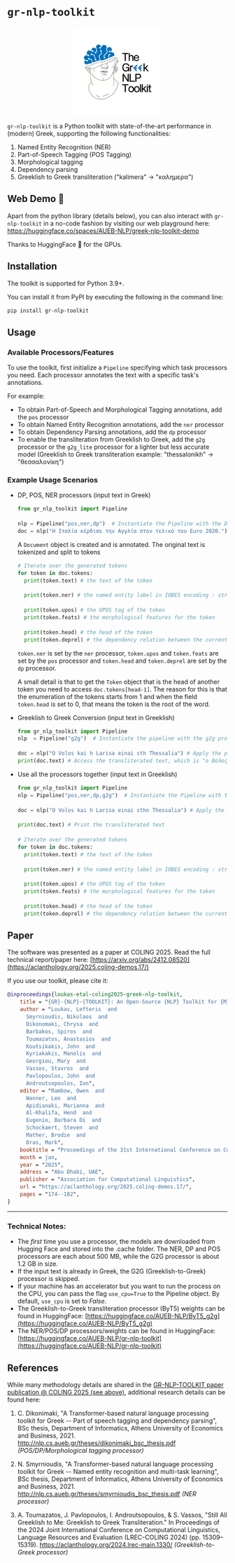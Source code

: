 # `gr-nlp-toolkit`

<p align="center">
    <img src="https://raw.githubusercontent.com/nlpaueb/gr-nlp-toolkit/refs/heads/main/logo.png" alt="gr-nlp-toolkit Logo" width="200"/>
</p>

`gr-nlp-toolkit` is a Python toolkit with state-of-the-art performance in (modern) Greek, supporting the following functionalities:
1. Named Entity Recognition (NER)
2. Part-of-Speech Tagging (POS Tagging)
3. Morphological tagging
4. Dependency parsing
5. Greeklish to Greek transliteration ("kalimera" -> "καλημερα")

## Web Demo 🤗

Apart from the python library (details below), you can also interact with `gr-nlp-toolkit` in a no-code fashion by visiting our web playground here: https://huggingface.co/spaces/AUEB-NLP/greek-nlp-toolkit-demo

Thanks to HuggingFace 🤗 for the GPUs.

## Installation
The toolkit is supported for Python 3.9+.

You can install it from PyPI by executing the following in the command line:

```sh
pip install gr-nlp-toolkit
```

## Usage

### Available Processors/Features

To use the toolkit, first initialize a `Pipeline` specifying which task processors you need. Each processor
annotates the text with a specific task's annotations.

For example:
- To obtain Part-of-Speech and Morphological Tagging annotations, add the `pos` processor
- To obtain Named Entity Recognition annotations, add the `ner` processor
- To obtain Dependency Parsing annotations, add the `dp` processor
- To enable the transliteration from Greeklish to Greek, add the `g2g` processor or the `g2g_lite` processor for a lighter but less accurate model
  (Greeklish to Greek transliteration example: "thessalonikh" -> "θεσσαλονίκη")

### Example Usage Scenarios

- DP, POS, NER processors (input text in Greek)

  ```python
  from gr_nlp_toolkit import Pipeline

  nlp = Pipeline("pos,ner,dp")  # Instantiate the Pipeline with the DP, POS and NER processors
  doc = nlp("Η Ιταλία κέρδισε την Αγγλία στον τελικό του Euro 2020.") # Apply the pipeline to a sentence in Greek

  ```

  A `Document` object is created and is annotated. The original text is tokenized
  and split to tokens

  ```python
  # Iterate over the generated tokens
  for token in doc.tokens:
    print(token.text) # the text of the token

    print(token.ner) # the named entity label in IOBES encoding : str

    print(token.upos) # the UPOS tag of the token
    print(token.feats) # the morphological features for the token

    print(token.head) # the head of the token
    print(token.deprel) # the dependency relation between the current token and its head
  ```

  `token.ner` is set by the `ner` processor, `token.upos` and `token.feats` are set by the `pos` processor
  and `token.head` and `token.deprel` are set by the `dp` processor.

  A small detail is that to get the `Token` object that is the head of another token you need to access
  `doc.tokens[head-1]`. The reason for this is that the enumeration of the tokens starts from 1 and when the
  field `token.head` is set to 0, that means the token is the root of the word.

- Greeklish to Greek Conversion (input text in Greeklish)

  ```python
  from gr_nlp_toolkit import Pipeline
  nlp  = Pipeline("g2g")  # Instantiate the pipeline with the g2g processor

  doc = nlp("O Volos kai h Larisa einai sth Thessalia") # Apply the pipeline to a sentence in Greeklish
  print(doc.text) # Access the transliterated text, which is "ο Βόλος και η Λάρισα είναι στη Θεσσαλία"
  ```
- Use all the processors together (input text in Greeklish)

  ```python
  from gr_nlp_toolkit import Pipeline
  nlp = Pipeline("pos,ner,dp,g2g")  # Instantiate the Pipeline with the G2G, DP, POS and NER processors

  doc = nlp("O Volos kai h Larisa einai sthn Thessalia") # Apply the pipeline to a sentence in Greeklish

  print(doc.text) # Print the transliterated text

  # Iterate over the generated tokens
  for token in doc.tokens:
    print(token.text) # the text of the token

    print(token.ner) # the named entity label in IOBES encoding : str

    print(token.upos) # the UPOS tag of the token
    print(token.feats) # the morphological features for the token

    print(token.head) # the head of the token
    print(token.deprel) # the dependency relation between the current token and its head
  ```

## Paper
The software was presented as a paper at COLING 2025. 
Read the full technical report/paper here: [https://arxiv.org/abs/2412.08520](https://aclanthology.org/2025.coling-demos.17/)

If you use our toolkit, please cite it:
```bibtex
@inproceedings{loukas-etal-coling2025-greek-nlp-toolkit,
    title = "{GR}-{NLP}-{TOOLKIT}: An Open-Source {NLP} Toolkit for {M}odern {G}reek",
    author = "Loukas, Lefteris  and
      Smyrnioudis, Nikolaos  and
      Dikonomaki, Chrysa  and
      Barbakos, Spiros  and
      Toumazatos, Anastasios  and
      Koutsikakis, John  and
      Kyriakakis, Manolis  and
      Georgiou, Mary  and
      Vassos, Stavros  and
      Pavlopoulos, John  and
      Androutsopoulos, Ion",
    editor = "Rambow, Owen  and
      Wanner, Leo  and
      Apidianaki, Marianna  and
      Al-Khalifa, Hend  and
      Eugenio, Barbara Di  and
      Schockaert, Steven  and
      Mather, Brodie  and
      Dras, Mark",
    booktitle = "Proceedings of the 31st International Conference on Computational Linguistics: System Demonstrations",
    month = jan,
    year = "2025",
    address = "Abu Dhabi, UAE",
    publisher = "Association for Computational Linguistics",
    url = "https://aclanthology.org/2025.coling-demos.17/",
    pages = "174--182",
}
```

----
### Technical Notes:

- The *first* time you use a processor, the models are downloaded from Hugging Face and stored into the .cache folder. The NER, DP and POS processors are each about 500 MB, while the G2G processor is about 1.2 GB in size.
- If the input text is already in Greek, the G2G (Greeklish-to-Greek) processor is skipped.
- If your machine has an accelerator but you want to run the process on the CPU, you can pass the flag `use_cpu=True` to the Pipeline object. By default, `use_cpu` is set to *False*.
- The Greeklish-to-Greek transliteration processor (ByT5) weights can be found in HuggingFace: [https://huggingface.co/AUEB-NLP/ByT5_g2g](https://huggingface.co/AUEB-NLP/ByT5_g2g)
- The NER/POS/DP processors/weights can be found in HuggingFace: [https://huggingface.co/AUEB-NLP/gr-nlp-toolkit](https://huggingface.co/AUEB-NLP/gr-nlp-toolkit)

## References
While many methodology details are shared in the [GR-NLP-TOOLKIT paper publication @ COLING 2025 (see above)](https://arxiv.org/abs/2412.08520), additional research details can be found here:
1. C. Dikonimaki, "A Transformer-based natural language processing toolkit for Greek -- Part of speech tagging and dependency parsing", BSc thesis, Department of Informatics, Athens University of Economics and Business, 2021. http://nlp.cs.aueb.gr/theses/dikonimaki_bsc_thesis.pdf *(POS/DP/Morphological tagging processor)*

2. N. Smyrnioudis, "A Transformer-based natural language processing toolkit for Greek -- Named entity recognition and multi-task learning", BSc thesis, Department of Informatics, Athens University of Economics and Business, 2021. http://nlp.cs.aueb.gr/theses/smyrnioudis_bsc_thesis.pdf *(NER processor)*

3. A. Toumazatos, J. Pavlopoulos, I. Androutsopoulos, & S. Vassos, "Still All Greeklish to Me: Greeklish to Greek Transliteration." In Proceedings of the 2024 Joint International Conference on Computational Linguistics, Language Resources and Evaluation (LREC-COLING 2024) (pp. 15309–15319). https://aclanthology.org/2024.lrec-main.1330/ *(Greeklish-to-Greek processor)*
